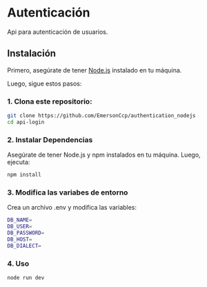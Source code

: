 # Autenticación

Api para autenticación de usuarios.

## Instalación

Primero, asegúrate de tener [Node.js](https://nodejs.org/) instalado en tu máquina.

Luego, sigue estos pasos:

### 1. Clona este repositorio:

```bash
git clone https://github.com/EmersonCcp/authentication_nodejs
cd api-login
```

### 2. Instalar Dependencias

Asegúrate de tener Node.js y npm instalados en tu máquina. Luego, ejecuta:

```bash
npm install
```

### 3. Modifica las variabes de entorno

Crea un archivo .env y modifica las variables:

```bash
DB_NAME=
DB_USER=
DB_PASSWORD=
DB_HOST=
DB_DIALECT=
```

### 4. Uso

```bash
node run dev
```

